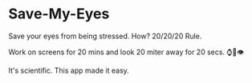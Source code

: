 # Save-My-Eyes
Save your eyes from being stressed. How? 20/20/20 Rule. 

Work on screens for 20 mins and look 20 miter away for 20 secs. ⌚️🌠👁️

It's scientific. This app made it easy.
